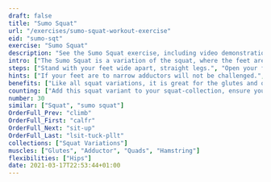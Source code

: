 ```yaml
---
draft: false
title: "Sumo Squat"
url: "/exercises/sumo-squat-workout-exercise"
eid: "sumo-sqt"
exercise: "Sumo Squat"
description: "See the Sumo Squat exercise, including video demonstration, instructions on how-to perform, benefits, activated body parts and related exercises."
intro: ["The Sumo Squat is a variation of the squat, where the feet are placed in a wider distance with fingers pointing slightly out. Additionally to the muscles worked by the regular squat this variance works also the inner thigh."]
steps: ["Stand with your feet wide apart, straight legs.", "Open your feet approximately 45 degrees, externally rotating the hips.", "Squat down, keeping your upper body straight.", "Extend your legs returning to the initial position."]
hints: ["If your feet are to narrow adductors will not be challenged.", "Too wide will bruise the hip joints."]
benefits: ["Like all squat variations, it is great for the glutes and quads.", "Strengthen the inner tights, the adductors."]
counting: ["Add this squat variant to your squat-collection, ensure you do it 2 to 4 times a month.", "Do 2 to 4 series of 10 repetitions."]
number: 30
similar: ["Squat", "sumo squat"]
OrderFull_Prev: "climb"
OrderFull_First: "calfr"
OrderFull_Next: "sit-up"
OrderFull_Last: "lsit-tuck-pllt"
collections: ["Squat Variations"]
muscles: ["Glutes", "Adductor", "Quads", "Hamstring"]
flexibilities: ["Hips"]
date: 2021-03-17T22:53:44+01:00
---
```


